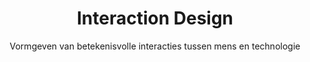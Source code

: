 ---
layout: tags.njk
title: Interaction Design
subtitle: Vormgeven van betekenisvolle interacties tussen mens en technologie
headerImage: /images/showcases.jpg
tag: "Interaction Design"
permalink: /tags/interaction-design/
---